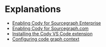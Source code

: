 # Explanations

- [Enabling Cody for Sourcegraph Enterprise](enabling_cody_enterprise.md)
- [Enabling Cody for Sourcegraph.com](enabling_cody.md)
- [Installing the Cody VS Code extension](installing_vs_code.md)
- [Configuring code graph context](code_graph_context.md)
